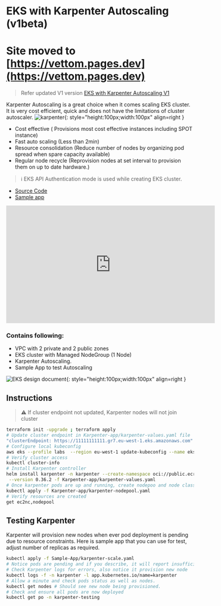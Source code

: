 # EKS with Karpenter Autoscaling (v1beta)
# Site moved to [https://vettom.pages.dev](https://vettom.pages.dev)
> Refer updated V1 version [EKS with Karpenter Autoscaling V1](https://vettom.pages.dev/Eks/eks-cluster-karpenterV1/)

Karpenter Autoscaling is a great choice when it comes scaling EKS cluster. It is very cost efficient, quick and does not have the limitations of cluster autoscaler.
![karpenter](https://vettom-images.s3.eu-west-1.amazonaws.com/aws/karpenter.png){: style="height:100px;width:100px" align=right }

- Cost effective ( Provisions most cost effective instances including SPOT instance)
- Fast auto scaling (Less than 2min)
- Resource consolidation (Reduce number of nodes by organizing pod spread when spare capacity available)
- Regular node recycle (Reprovision nodes at set interval to provision them on up to date hardware.)

> :information_source: EKS API Authentication mode is used while creating EKS cluster. 

- [Source Code](https://github.com/vettom/aws-eks-terraform/tree/main/EKS-Cluster-karpenter)
- [Sample app](https://github.com/vettom/aws-eks-terraform/tree/main/EKS-Cluster-karpenter/Sample-App)

<iframe width="560" height="315" src="https://www.youtube.com/embed/INGAmV8SRu0?si=viH9pDXdD4fefbeM" title="YouTube video player" frameborder="0" allow="accelerometer; autoplay; clipboard-write; encrypted-media; gyroscope; picture-in-picture; web-share" referrerpolicy="strict-origin-when-cross-origin" allowfullscreen></iframe>

### Contains following: 
- VPC with 2  private and 2 public zones
- EKS cluster with Managed NodeGroup (1 Node)
- Karpenter Autoscaling. 
- Sample App to test Autoscaling

![EKS design document ](https://vettom-images.s3.eu-west-1.amazonaws.com/aws/eks_logo.jpg){: style="height:100px;width:100px" align=right }
## Instructions
> :warning: If cluster endpoint not updated, Karpenter nodes will not join cluster
```sh
terraform init -upgrade ; terraform apply
# Update cluster endpoint in Karpenter-app/karpenter-values.yaml file
"clusterEndpoint: https://11111111111.gr7.eu-west-1.eks.amazonaws.com"
# Configure local kubeconfig
aws eks --profile labs  --region eu-west-1 update-kubeconfig --name eks-demo
# Verify cluster access
kubectl cluster-info
# Install Karpenter controller
helm install karpenter -n karpenter --create-namespace oci://public.ecr.aws/karpenter/karpenter \
 --version 0.36.2 -f Karpenter-app/karpenter-values.yaml
# Once karpenter pods are up and running, create nodepoo and node class
kubectl apply -f Karpenter-app/karpenter-nodepool.yaml
# Verify resources are created
get ec2nc,nodepool
```

## Testing Karpenter
Karpenter will provision new nodes when ever pod deployment is pending due to resource constraints. Here is sample app that you can use for test, adjust number of replicas as required.

```bash
kubectl apply -f Sample-App/karpenter-scale.yaml
# Notice pods are pending and if you describe, it will report insufficient CPU. 
# Check Karpenter logs for errors, also notice it provision new node
kubectl logs -f -n karpenter -l app.kubernetes.io/name=karpenter
# Allow a minute and check pods status as well as nodes. 
kubectl get nodes # Should see new node being provisioned.
# Check and ensure all pods are now deployed
kubectl get po -n karpenter-testing
```
